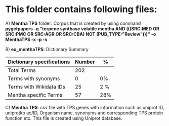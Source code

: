 # This folder contains following files:

A) **Mentha TPS** folder: Corpus that is created by using command **pygetpapers -q "terpene synthase volatile mentha AND (((SRC:MED OR SRC:PMC OR SRC:AGR OR SRC:CBA) NOT (PUB_TYPE:"Review")))" -o MenthaTPS -x -p -s**

B) **eo_menthaTPS**: Dictionary Summary

| Dictionary specifications |Number |% |
   | --- | --- | --- |
   |Total Terms |202 | |
   |Terms with synonyms | 0|  0% |
   |Terms with Wikidata IDs| 25 | 2 % |
   |Mentha specific Terms| 57 | 28% |

C) **Mentha TPS**: csv file with TPS genes with information such as uniprot ID, uniprotkb ac/ID, Organism name, synonyms and corresponding TPS protein function etc. This file is created using Uniprot database.



